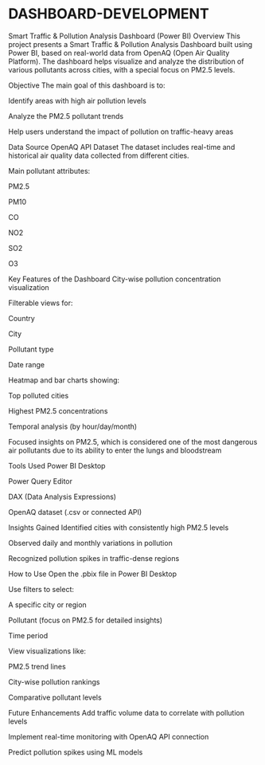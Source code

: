 # DASHBOARD-DEVELOPMENT
Smart Traffic & Pollution Analysis Dashboard (Power BI)
Overview
This project presents a Smart Traffic & Pollution Analysis Dashboard built using Power BI, based on real-world data from OpenAQ (Open Air Quality Platform). The dashboard helps visualize and analyze the distribution of various pollutants across cities, with a special focus on PM2.5 levels.

Objective
The main goal of this dashboard is to:

Identify areas with high air pollution levels

Analyze the PM2.5 pollutant trends

Help users understand the impact of pollution on traffic-heavy areas

Data Source
OpenAQ API Dataset
The dataset includes real-time and historical air quality data collected from different cities.

Main pollutant attributes:

PM2.5

PM10

CO

NO2

SO2

O3

Key Features of the Dashboard
City-wise pollution concentration visualization

Filterable views for:

Country

City

Pollutant type

Date range

Heatmap and bar charts showing:

Top polluted cities

Highest PM2.5 concentrations

Temporal analysis (by hour/day/month)

Focused insights on PM2.5, which is considered one of the most dangerous air pollutants due to its ability to enter the lungs and bloodstream

Tools Used
Power BI Desktop

Power Query Editor

DAX (Data Analysis Expressions)

OpenAQ dataset (.csv or connected API)

Insights Gained
Identified cities with consistently high PM2.5 levels

Observed daily and monthly variations in pollution

Recognized pollution spikes in traffic-dense regions

How to Use
Open the .pbix file in Power BI Desktop

Use filters to select:

A specific city or region

Pollutant (focus on PM2.5 for detailed insights)

Time period

View visualizations like:

PM2.5 trend lines

City-wise pollution rankings

Comparative pollutant levels

Future Enhancements
Add traffic volume data to correlate with pollution levels

Implement real-time monitoring with OpenAQ API connection

Predict pollution spikes using ML models
